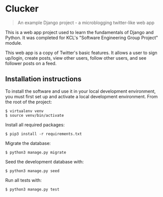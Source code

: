 # Clucker
> An example Django project - a microblogging twitter-like web app

This is a web app project used to learn the fundamentals of Django and Python. It was completed for KCL's "Software Engineering Group Project" module.

This web app is a copy of Twitter's basic features. It allows a user to sign up/login, create posts, view other users, follow other users, and see follower posts on a feed.

## Installation instructions
To install the software and use it in your local development environment, you must first set up and activate a local development environment.  From the root of the project:

```
$ virtualenv venv
$ source venv/bin/activate
```

Install all required packages:

```
$ pip3 install -r requirements.txt
```

Migrate the database:

```
$ python3 manage.py migrate
```

Seed the development database with:

```
$ python3 manage.py seed
```

Run all tests with:
```
$ python3 manage.py test
```
